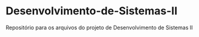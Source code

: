 # Desenvolvimento-de-Sistemas-II
Repositório para os arquivos do projeto de Desenvolvimento de Sistemas II
